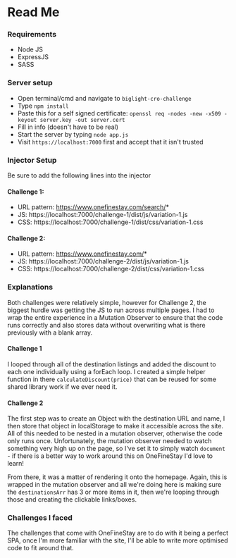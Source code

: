 # Read Me

### Requirements

-   Node JS
-   ExpressJS
-   SASS

### Server setup

-   Open terminal/cmd and navigate to `biglight-cro-challenge`
-   Type `npm install`
-   Paste this for a self signed certificate: `openssl req -nodes -new -x509 -keyout server.key -out server.cert`
-   Fill in info (doesn't have to be real)
-   Start the server by typing `node app.js`
-   Visit `https://localhost:7000` first and accept that it isn't trusted

### Injector Setup

Be sure to add the following lines into the injector

#### Challenge 1:

-   URL pattern: https://www.onefinestay.com/search/*
-   JS: https://localhost:7000/challenge-1/dist/js/variation-1.js
-   CSS: https://localhost:7000/challenge-1/dist/css/variation-1.css

#### Challenge 2:

-   URL pattern: https://www.onefinestay.com/*
-   JS: https://localhost:7000/challenge-2/dist/js/variation-1.js
-   CSS: https://localhost:7000/challenge-2/dist/css/variation-1.css

### Explanations

Both challenges were relatively simple, however for Challenge 2, the biggest hurdle was getting the JS to run across multiple pages. I had to wrap the entire experience in a Mutation Observer to ensure that the code runs correctly and also stores data without overwriting what is there previously with a blank array.

#### Challenge 1

I looped through all of the destination listings and added the discount to each one individually using a forEach loop. I created a simple helper function in there `calculateDiscount(price)` that can be reused for some shared library work if we ever need it.

#### Challenge 2

The first step was to create an Object with the destination URL and name, I then store that object in localStorage to make it accessible across the site. All of this needed to be nested in a mutation observer, otherwise the code only runs once. Unfortunately, the mutation observer needed to watch something very high up on the page, so I've set it to simply watch `document` - if there is a better way to work around this on OneFineStay I'd love to learn!

From there, it was a matter of rendering it onto the homepage. Again, this is wrapped in the mutation observer and all we're doing here is making sure the `destinationsArr` has 3 or more items in it, then we're looping through those and creating the clickable links/boxes.

### Challenges I faced

The challenges that come with OneFineStay are to do with it being a perfect SPA, once I'm more familiar with the site, I'll be able to write more optimised code to fit around that.
